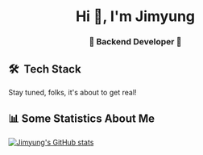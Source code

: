 <h1 align="center">Hi 👋, I'm Jimyung</h1>
<h3 align="center">🚀 Backend Developer 🚀</h3>

## 🛠 &nbsp;Tech Stack

Stay tuned, folks, it's about to get real!

<!-- ### Backend

- Stay tuned, folks, it's about to get real!

### Frontend

- Stay tuned, folks, it's about to get real!

### Database

- Stay tuned, folks, it's about to get real!

![MySQL](https://img.shields.io/badge/mysql-4479A1.svg?style=for-the-badge&logo=mysql&logoColor=white)&nbsp;
![Postgres](https://img.shields.io/badge/postgres-%23316192.svg?style=for-the-badge&logo=postgresql&logoColor=white)&nbsp;
![MongoDB](https://img.shields.io/badge/MongoDB-%234ea94b.svg?style=for-the-badge&logo=mongodb&logoColor=white)&nbsp;
![Redis](https://img.shields.io/badge/redis-%23DD0031.svg?style=for-the-badge&logo=redis&logoColor=white)&nbsp;

### DevOps -->

## 📊 Some Statistics About Me

[![Jimyung's GitHub stats](https://github-readme-stats.vercel.app/api?username=jimyungkoh)](https://github.com/jimyungkoh/github-readme-stats)<br>

